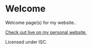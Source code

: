 # Welcome

Welcome page(s) for my website..

[Check out live on my personal website.](https://koroknay.tech)

Licensed under ISC.
